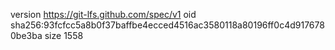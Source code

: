 version https://git-lfs.github.com/spec/v1
oid sha256:93fcfcc5a8b0f37baffbe4ecced4516ac3580118a80196ff0c4d9176780be3ba
size 1558
